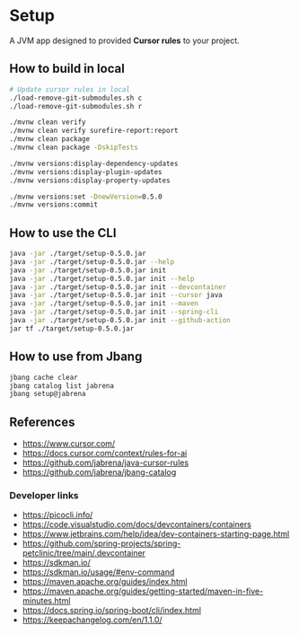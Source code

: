 # Setup

A JVM app designed to provided **Cursor rules** to your project.

## How to build in local

```bash
# Update cursor rules in local
./load-remove-git-submodules.sh c
./load-remove-git-submodules.sh r

./mvnw clean verify 
./mvnw clean verify surefire-report:report
./mvnw clean package
./mvnw clean package -DskipTests

./mvnw versions:display-dependency-updates
./mvnw versions:display-plugin-updates
./mvnw versions:display-property-updates

./mvnw versions:set -DnewVersion=0.5.0
./mvnw versions:commit
```

## How to use the CLI

```bash
java -jar ./target/setup-0.5.0.jar
java -jar ./target/setup-0.5.0.jar --help
java -jar ./target/setup-0.5.0.jar init
java -jar ./target/setup-0.5.0.jar init --help
java -jar ./target/setup-0.5.0.jar init --devcontainer
java -jar ./target/setup-0.5.0.jar init --cursor java
java -jar ./target/setup-0.5.0.jar init --maven
java -jar ./target/setup-0.5.0.jar init --spring-cli
java -jar ./target/setup-0.5.0.jar init --github-action
jar tf ./target/setup-0.5.0.jar
```

## How to use from Jbang

```bash
jbang cache clear
jbang catalog list jabrena
jbang setup@jabrena
```

## References

- https://www.cursor.com/
- https://docs.cursor.com/context/rules-for-ai
- https://github.com/jabrena/java-cursor-rules
- https://github.com/jabrena/jbang-catalog

### Developer links

- https://picocli.info/
- https://code.visualstudio.com/docs/devcontainers/containers
- https://www.jetbrains.com/help/idea/dev-containers-starting-page.html
- https://github.com/spring-projects/spring-petclinic/tree/main/.devcontainer
- https://sdkman.io/
- https://sdkman.io/usage/#env-command
- https://maven.apache.org/guides/index.html
- https://maven.apache.org/guides/getting-started/maven-in-five-minutes.html
- https://docs.spring.io/spring-boot/cli/index.html
- https://keepachangelog.com/en/1.1.0/
